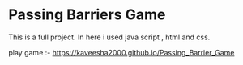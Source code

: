 # Passing Barriers Game 
This is a full project. In here i used java script , html and css.

play game :- https://kaveesha2000.github.io/Passing_Barrier_Game

